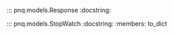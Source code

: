::: pnq.models.Response
    :docstring:

::: pnq.models.StopWatch
    :docstring:
    :members: to_dict
